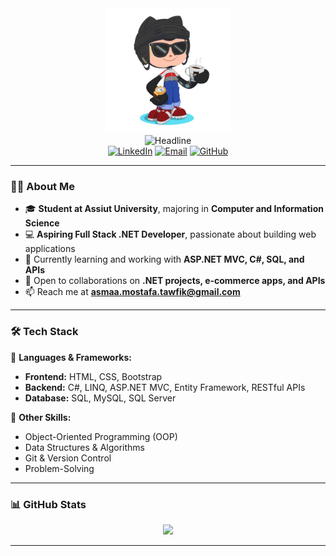 <div align="center">
    <img src="https://raw.githubusercontent.com/AhmedFathyDev/AhmedFathyDev/main/GitHub.png" alt="GitHub Octocat Drinking a Cup of Coffee" height="200">
</div>

<div align="center">
    <img src="https://readme-typing-svg.herokuapp.com?color=%236FDA44&size=32&center=true&vCenter=true&width=600&height=50&lines=Hi+there,+I'm+Asmaa+Mostafa+Tawfik!+%F0%9F%91%8B;Computer+Science+Student;Full+Stack+.NET+Developer;Problem+Solver;Tech+Enthusiast" alt="Headline">
</div>

<div align="center">
    <a href="https://www.linkedin.com/in/asmaa-mostafa-tawfik"><img src="https://img.shields.io/badge/Linkedin-0077b5?style=flat&logo=linkedin" alt="LinkedIn" /></a>
    <a href="mailto:asmaa.mostafa.tawfik@gmail.com"><img src="https://img.shields.io/badge/Email-D14836?style=flat&logo=gmail&logoColor=white" alt="Email" /></a>
    <a href="https://github.com/AsmaMostafatawfik"><img src="https://img.shields.io/badge/GitHub-333?style=flat&logo=github" alt="GitHub" /></a>
</div>

---

### **👩‍💻 About Me**
- 🎓 **Student at Assiut University**, majoring in **Computer and Information Science**  
- 💻 **Aspiring Full Stack .NET Developer**, passionate about building web applications  
- 🌱 Currently learning and working with **ASP.NET MVC, C#, SQL, and APIs**  
- 🤝 Open to collaborations on **.NET projects, e-commerce apps, and APIs**  
- 📫 Reach me at **asmaa.mostafa.tawfik@gmail.com**  

---

### **🛠 Tech Stack**
📌 **Languages & Frameworks:**  
- **Frontend:** HTML, CSS, Bootstrap  
- **Backend:** C#, LINQ, ASP.NET MVC, Entity Framework, RESTful APIs  
- **Database:** SQL, MySQL, SQL Server  

📌 **Other Skills:**  
- Object-Oriented Programming (OOP)  
- Data Structures & Algorithms  
- Git & Version Control  
- Problem-Solving  

---


### **📊 GitHub Stats**
<div align="center">
    <img src="https://github-readme-stats.vercel.app/api?username=AsmaMostafatawfik&show_icons=true&theme=dark" height="200" />
    <br>
   
</div>

---


